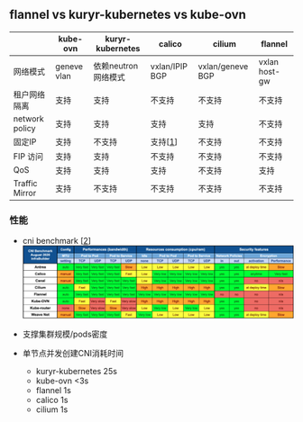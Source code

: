 ## flannel vs kuryr-kubernetes vs kube-ovn 

|  | kube-ovn  | kuryr-kubernetes | calico | cilium |  flannel |
|  ----  | ----  | ----  | ----  | ----  | ----  | 
| 网络模式 | geneve vlan | 依赖neutron 网络模式 | vxlan/IPIP  BGP | vxlan/geneve  BGP | vxlan  host-gw |
| 租户网络隔离  | 支持  | 支持 | 不支持 |  不支持 | 不支持 |
| network policy  | 支持  | 支持 | 支持 |  支持 | 不支持 |
| 固定IP | 支持  | 不支持 | 支持[[1]] |  不支持 | 不支持 |
| FIP 访问 | 支持  | 支持 | 不支持 |  不支持 | 不支持 |
| QoS | 支持  | 支持 | 支持 |  不支持 | 支持 |
| Traffic Mirror | 支持  | 不支持 | 不支持 |  不支持 | 不支持 |

### 性能 

- cni benchmark [[2]]
  ![cni_benchmark](../pics/cni-benchmark.png)
  
- 支撑集群规模/pods密度
  
- 单节点并发创建CNI消耗时间
  * kuryr-kubernetes 25s
  * kube-ovn <3s
  * flannel 1s
  * calico 1s
  * cilium 1s
  
[1]: https://docs.projectcalico.org/networking/use-specific-ip
[2]: https://itnext.io/benchmark-results-of-kubernetes-network-plugins-cni-over-10gbit-s-network-updated-august-2020-6e1b757b9e49